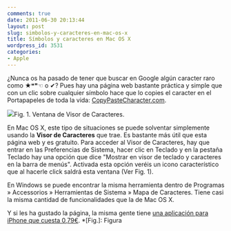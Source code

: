 ```yaml
---
comments: true
date: 2011-06-30 20:13:44
layout: post
slug: simbolos-y-caracteres-en-mac-os-x
title: Símbolos y caracteres en Mac OS X
wordpress_id: 3531
categories:
- Apple
---
```


¿Nunca os ha pasado de tener que buscar en Google algún caracter raro como ★❝❞☜ o ✔? Pues hay una página web bastante práctica y simple que con un clic sobre cualquier símbolo hace que lo copies el caracter en el Portapapeles de toda la vida: [CopyPasteCharacter.com](http://www.copypastecharacter.com/).



![](http://www.minid.net/images//tabla-de-caracteres.jpg)Fig. 1. Ventana de Visor de Caracteres.



En Mac OS X, este tipo de situaciones se puede solventar simplemente usando la **Visor de Caracteres** que trae. Es bastante más útil que esta página web y es gratuito. Para acceder al Visor de Caracteres, hay que entrar en las Preferencias de Sistema, hacer clic en Teclado y en la pestaña Teclado hay una opción que dice "Mostrar en visor de teclado y caracteres en la barra de menús". Activada esta opción veréis un icono característico que al hacerle click saldrá esta ventana (Ver Fig. 1).





En Windows se puede encontrar la misma herramienta dentro de Programas » Accessorios » Herramientas de Sistema » Mapa de Caracteres. Tiene casi la misma cantidad de funcionalidades que la de Mac OS X.





Y si les ha gustado la página, la misma gente tiene [una aplicación para iPhone que cuesta 0,79€](http://www.copypastecharacter.com/iphone/).
  *[Fig.]: Figura
